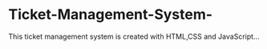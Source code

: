 # Ticket-Management-System-
This ticket management system is created with HTML,CSS and JavaScript...
